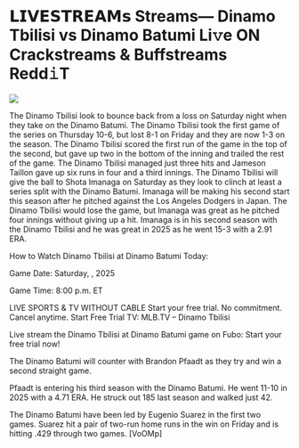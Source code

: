 # 𝗟𝗜𝗩𝗘𝗦𝗧𝗥𝗘𝗔𝗠𝘀 Streams— Dinamo Tbilisi vs Dinamo Batumi Li𝚟e ON Crackstreams & Buffstreams Redd𝚒T  
  
  
[![](https://i.imgur.com/qSNzIqt.png)](https://movie.rssnews.media/NrTSsgkoM.php)  
  
The Dinamo Tbilisi look to bounce back from a loss on Saturday night when they take on the Dinamo Batumi. The Dinamo Tbilisi took the first game of the series on Thursday 10-6, but lost 8-1 on Friday and they are now 1-3 on the season. The Dinamo Tbilisi scored the first run of the game in the top of the second, but gave up two in the bottom of the inning and trailed the rest of the game. The Dinamo Tbilisi managed just three hits and Jameson Taillon gave up six runs in four and a third innings. The Dinamo Tbilisi will give the ball to Shota Imanaga on Saturday as they look to clinch at least a series split with the Dinamo Batumi. Imanaga will be making his second start this season after he pitched against the Los Angeles Dodgers in Japan. The Dinamo Tbilisi would lose the game, but Imanaga was great as he pitched four innings without giving up a hit. Imanaga is in his second season with the Dinamo Tbilisi and he was great in 2025 as he went 15-3 with a 2.91 ERA.

How to Watch Dinamo Tbilisi at Dinamo Batumi Today:

Game Date: Saturday, , 2025

Game Time: 8:00 p.m. ET

LIVE SPORTS & TV WITHOUT CABLE
Start your free trial. No commitment. Cancel anytime.
Start Free Trial
TV: MLB.TV – Dinamo Tbilisi

Live stream the Dinamo Tbilisi at Dinamo Batumi game on Fubo: Start your free trial now!

The Dinamo Batumi will counter with Brandon Pfaadt as they try and win a second straight game.

Pfaadt is entering his third season with the Dinamo Batumi. He went 11-10 in 2025 with a 4.71 ERA. He struck out 185 last season and walked just 42.

The Dinamo Batumi have been led by Eugenio Suarez in the first two games. Suarez hit a pair of two-run home runs in the win on Friday and is hitting .429 through two games. [VoOMp]